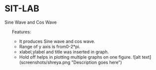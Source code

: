 # SIT-LAB
Sine Wave and Cos Wave
<ul>
Features:
<ul>
<li>It produces Sine wave and cos wave.
<li>Range of y axis is from0-2*pi.
<li>xlabel,ylabel and title was inserted in graph.
<li>Hold off helps in plotting multiple graphs on one figure.
![alt text](screenshots/shreya.png "Description goes here")
